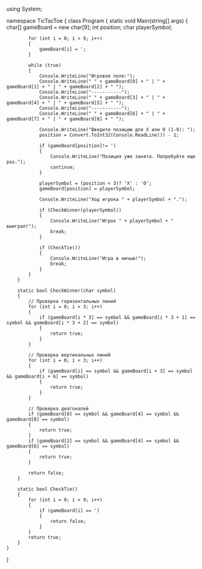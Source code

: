 using System;

namespace TicTacToe
{
    class Program
    {
        static void Main(string[] args)
        {
            char[] gameBoard = new char[9];
            int position;
            char playerSymbol;

            for (int i = 0; i < 9; i++)
            {
                gameBoard[i] = ';
            }

            while (true)
            {
                Console.WriteLine("Игровое поле:");
                Console.WriteLine(" " + gameBoard[0] + " | " + gameBoard[1] + " | " + gameBoard[2] + " ");
                Console.WriteLine("-----------");
                Console.WriteLine(" " + gameBoard[3] + " | " + gameBoard[4] + " | " + gameBoard[5] + " ");
                Console.WriteLine("-----------");
                Console.WriteLine(" " + gameBoard[6] + " | " + gameBoard[7] + " | " + gameBoard[8] + " ");

                Console.WriteLine("Введите позицию для X или O (1-9): ");
                position = Convert.ToInt32(Console.ReadLine()) - 1;

                if (gameBoard[position]!= ')
                {
                    Console.WriteLine("Позиция уже занята. Попробуйте еще раз.");
                    continue;
                }

                playerSymbol = (position < 3)? 'X' : 'O';
                gameBoard[position] = playerSymbol;

                Console.WriteLine("Ход игрока " + playerSymbol + ".");

                if (CheckWinner(playerSymbol))
                {
                    Console.WriteLine("Игрок " + playerSymbol + " выиграл!");
                    break;
                }

                if (CheckTie())
                {
                    Console.WriteLine("Игра в ничью!");
                    break;
                }
            }
        }

        static bool CheckWinner(char symbol)
        {
            // Проверка горизонтальных линий
            for (int i = 0; i < 3; i++)
            {
                if (gameBoard[i * 3] == symbol && gameBoard[i * 3 + 1] == symbol && gameBoard[i * 3 + 2] == symbol)
                {
                    return true;
                }
            }

            // Проверка вертикальных линий
            for (int i = 0; i < 3; i++)
            {
                if (gameBoard[i] == symbol && gameBoard[i + 3] == symbol && gameBoard[i + 6] == symbol)
                {
                    return true;
                }
            }

            // Проверка диагоналей
            if (gameBoard[0] == symbol && gameBoard[4] == symbol && gameBoard[8] == symbol)
            {
                return true;
            }
            if (gameBoard[2] == symbol && gameBoard[4] == symbol && gameBoard[6] == symbol)
            {
                return true;
            }

            return false;
        }

        static bool CheckTie()
        {
            for (int i = 0; i < 9; i++)
            {
                if (gameBoard[i] == ')
                {
                    return false;
                }
            }
            return true;
        }
    }
}
